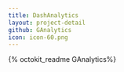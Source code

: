 ```yaml
---
title: DashAnalytics
layout: project-detail
github: GAnalytics
icon: icon-60.png
---
```



{% octokit_readme GAnalytics%}